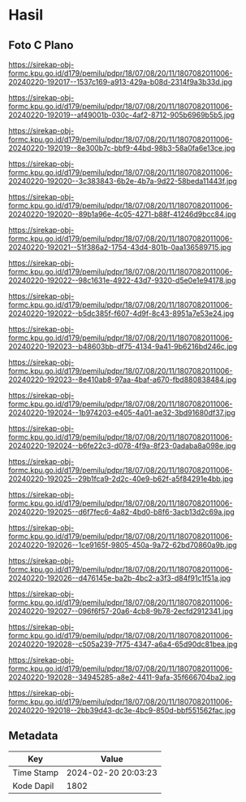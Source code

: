 # Hasil

## Foto C Plano

https://sirekap-obj-formc.kpu.go.id/d179/pemilu/pdpr/18/07/08/20/11/1807082011006-20240220-192017--1537c169-a913-429a-b08d-2314f9a3b33d.jpg

https://sirekap-obj-formc.kpu.go.id/d179/pemilu/pdpr/18/07/08/20/11/1807082011006-20240220-192019--af49001b-030c-4af2-8712-905b6969b5b5.jpg

https://sirekap-obj-formc.kpu.go.id/d179/pemilu/pdpr/18/07/08/20/11/1807082011006-20240220-192019--8e300b7c-bbf9-44bd-98b3-58a0fa6e13ce.jpg

https://sirekap-obj-formc.kpu.go.id/d179/pemilu/pdpr/18/07/08/20/11/1807082011006-20240220-192020--3c383843-6b2e-4b7a-9d22-58beda11443f.jpg

https://sirekap-obj-formc.kpu.go.id/d179/pemilu/pdpr/18/07/08/20/11/1807082011006-20240220-192020--89b1a96e-4c05-4271-b88f-41246d9bcc84.jpg

https://sirekap-obj-formc.kpu.go.id/d179/pemilu/pdpr/18/07/08/20/11/1807082011006-20240220-192021--51f386a2-1754-43d4-801b-0aa136589715.jpg

https://sirekap-obj-formc.kpu.go.id/d179/pemilu/pdpr/18/07/08/20/11/1807082011006-20240220-192022--98c1631e-4922-43d7-9320-d5e0e1e94178.jpg

https://sirekap-obj-formc.kpu.go.id/d179/pemilu/pdpr/18/07/08/20/11/1807082011006-20240220-192022--b5dc385f-f607-4d9f-8c43-8951a7e53e24.jpg

https://sirekap-obj-formc.kpu.go.id/d179/pemilu/pdpr/18/07/08/20/11/1807082011006-20240220-192023--b48603bb-df75-4134-9a41-9b6216bd246c.jpg

https://sirekap-obj-formc.kpu.go.id/d179/pemilu/pdpr/18/07/08/20/11/1807082011006-20240220-192023--8e410ab8-97aa-4baf-a670-fbd880838484.jpg

https://sirekap-obj-formc.kpu.go.id/d179/pemilu/pdpr/18/07/08/20/11/1807082011006-20240220-192024--1b974203-e405-4a01-ae32-3bd91680df37.jpg

https://sirekap-obj-formc.kpu.go.id/d179/pemilu/pdpr/18/07/08/20/11/1807082011006-20240220-192024--b6fe22c3-d078-4f9a-8f23-0adaba8a098e.jpg

https://sirekap-obj-formc.kpu.go.id/d179/pemilu/pdpr/18/07/08/20/11/1807082011006-20240220-192025--29b1fca9-2d2c-40e9-b62f-a5f84291e4bb.jpg

https://sirekap-obj-formc.kpu.go.id/d179/pemilu/pdpr/18/07/08/20/11/1807082011006-20240220-192025--d6f7fec6-4a82-4bd0-b8f6-3acb13d2c69a.jpg

https://sirekap-obj-formc.kpu.go.id/d179/pemilu/pdpr/18/07/08/20/11/1807082011006-20240220-192026--1ce9165f-9805-450a-9a72-62bd70860a9b.jpg

https://sirekap-obj-formc.kpu.go.id/d179/pemilu/pdpr/18/07/08/20/11/1807082011006-20240220-192026--d476145e-ba2b-4bc2-a3f3-d84f91c1f51a.jpg

https://sirekap-obj-formc.kpu.go.id/d179/pemilu/pdpr/18/07/08/20/11/1807082011006-20240220-192027--096f6f57-20a6-4cb8-9b78-2ecfd2912341.jpg

https://sirekap-obj-formc.kpu.go.id/d179/pemilu/pdpr/18/07/08/20/11/1807082011006-20240220-192028--c505a239-7f75-4347-a6a4-65d90dc81bea.jpg

https://sirekap-obj-formc.kpu.go.id/d179/pemilu/pdpr/18/07/08/20/11/1807082011006-20240220-192028--34945285-a8e2-4411-9afa-35f666704ba2.jpg

https://sirekap-obj-formc.kpu.go.id/d179/pemilu/pdpr/18/07/08/20/11/1807082011006-20240220-192018--2bb39d43-dc3e-4bc9-850d-bbf551562fac.jpg


## Metadata

| Key        | Value               |
| ---------- | ------------------- |
| Time Stamp | 2024-02-20 20:03:23 |
| Kode Dapil | 1802                |



